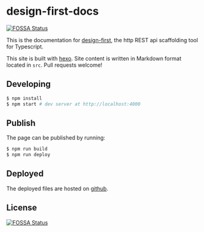 # design-first-docs
[![FOSSA Status](https://app.fossa.io/api/projects/git%2Bgithub.com%2Fadam-hanna%2Fdesign-first-docs.svg?type=shield)](https://app.fossa.io/projects/git%2Bgithub.com%2Fadam-hanna%2Fdesign-first-docs?ref=badge_shield)


This is the documentation for [design-first](https://github.com/adam-hanna/design-first), the http REST api scaffolding tool for Typescript.

This site is built with [hexo](http://hexo.io/). Site content is written in Markdown format located in `src`. Pull requests welcome!

## Developing

``` bash
$ npm install
$ npm start # dev server at http://localhost:4000
```
## Publish

The page can be published by running:

``` bash
$ npm run build
$ npm run deploy
```

## Deployed

The deployed files are hosted on [github](https://adam-hanna.github.io/design-first-docs).


## License
[![FOSSA Status](https://app.fossa.io/api/projects/git%2Bgithub.com%2Fadam-hanna%2Fdesign-first-docs.svg?type=large)](https://app.fossa.io/projects/git%2Bgithub.com%2Fadam-hanna%2Fdesign-first-docs?ref=badge_large)